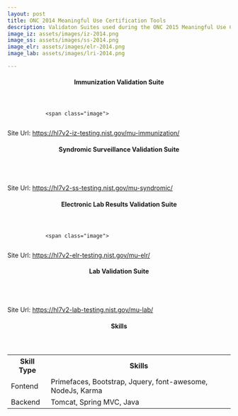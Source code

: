 ```yaml
---
layout: post
title: ONC 2014 Meaningful Use Certification Tools
description: Validaton Suites used during the ONC 2015 Meaningful Use Certification Program
image_iz: assets/images/iz-2014.png
image_ss: assets/images/ss-2014.png
image_elr: assets/images/elr-2014.png
image_lab: assets/images/lri-2014.png

---
```


<section id="iz">
        <article>
                <!-- <span class="image">
                        <img src="{{ post.image }}" alt="" />
                </span> -->
                <header class="major">
                        <h4>Immunization Validation Suite</h4>
                 </header>
                
                <span class="image">
<img src="{{ site.baseurl }}/{{ page.image_iz }}" alt="" />
</span> 

<p>Site Url: <a href="https://hl7v2-iz-testing.nist.gov/mu-immunization/" alt="">https://hl7v2-iz-testing.nist.gov/mu-immunization/</a>  </p>
        </article>
</section> 


<section id="ss">
        <article>
                <!-- <span class="image">
                        <img src="{{ post.image }}" alt="" />
                </span> -->
                <header class="major">
                        <h4>Syndromic Surveillance Validation Suite</h4>
                 </header>
                <span class="image">
<img src="{{ site.baseurl }}/{{ page.image_ss}}" alt="" />
</span>

<p>Site Url: <a href="https://hl7v2-ss-testing.nist.gov/mu-syndromic/" alt="">https://hl7v2-ss-testing.nist.gov/mu-syndromic/</a> 
                </p> 
        </article>
</section> 



<section id="elr">
        <article>
                <header class="major">
                <h4>Electronic Lab Results Validation Suite</h4>
                 </header>
            
                <span class="image">
<img src="{{ site.baseurl }}/{{ page.image_elr}}" alt="" />
</span> 
<p>
    Site Url: <a href="https://hl7v2-elr-testing.nist.gov/mu-elr/" alt="">https://hl7v2-elr-testing.nist.gov/mu-elr/</a> 

</p> 

</article>

</section>


<section id="lab">
        <article>
                <header class="major">
                        <h4>Lab Validation Suite</h4>
                 </header>
                <span class="image">
<img src="{{ site.baseurl }}/{{ page.image_lab}}" alt="" />
</span> 

<p>
 Site Url:  <a href="https://hl7v2-lab-testing.nist.gov/mu-lab/" alt="">https://hl7v2-lab-testing.nist.gov/mu-lab/</a>   
</p>
        </article>
</section>

 
<section id="skills">
 <article>
                <!-- <span class="image">
                        <img src="{{ post.image }}" alt="" />
                </span> -->
                <header class="major">
                        <h4>Skills</h4>
                 </header>
<table>
<tr>
    <th>Skill Type</th>
    <th>Skills</th>
</tr>
<tr>
    <td>Fontend</td>
    <td>Primefaces, Bootstrap, Jquery, font-awesome, NodeJs, Karma</td>
</tr>

<tr>
    <td>Backend</td>
    <td>Tomcat, Spring MVC, Java</td>
</tr>
</table>
</article>
</section>